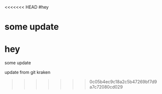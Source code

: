 <<<<<<< HEAD
#hey

some update
=======
# hey

some update

update from git kraken
>>>>>>> 0c05b4ec9c18a2c5b47269bf7d9a7c72080cd029
